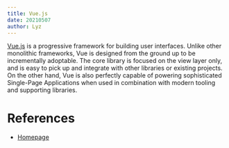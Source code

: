 ```yaml
---
title: Vue.js
date: 20210507
author: Lyz
---
```


[Vue.js](https://vuejs.org) is a progressive framework for building user
interfaces. Unlike other monolithic frameworks, Vue is designed from the ground
up to be incrementally adoptable. The core library is focused on the view layer
only, and is easy to pick up and integrate with other libraries or existing
projects. On the other hand, Vue is also perfectly capable of powering
sophisticated Single-Page Applications when used in combination with modern
tooling and supporting libraries.

# References

* [Homepage](https://vuejs.org)
